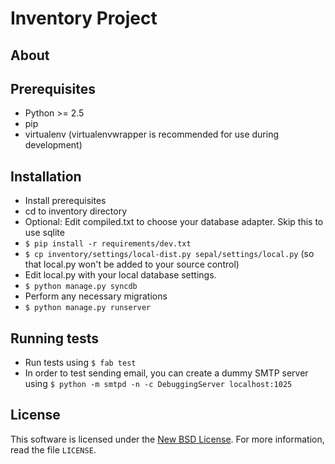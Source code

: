 
# Inventory Project #

## About ##

## Prerequisites ##

- Python >= 2.5
- pip
- virtualenv (virtualenvwrapper is recommended for use during development)

## Installation ##

- Install prerequisites
- cd to inventory directory
- Optional: Edit compiled.txt to choose your database adapter. Skip this to use sqlite
- `$ pip install -r requirements/dev.txt`
- `$ cp inventory/settings/local-dist.py sepal/settings/local.py` (so that local.py won't be added
  to your source control)
- Edit local.py with your local database settings.
- `$ python manage.py syncdb`
-  Perform any necessary migrations
- `$ python manage.py runserver`


## Running tests ##
- Run tests using `$ fab test`
- In order to test sending email, you can create a dummy SMTP server using `$ python -m smtpd -n -c DebuggingServer localhost:1025`


License
-------
This software is licensed under the [New BSD License][BSD]. For more
information, read the file ``LICENSE``.

[BSD]: http://opensource.org/licenses/BSD-3-Clause

